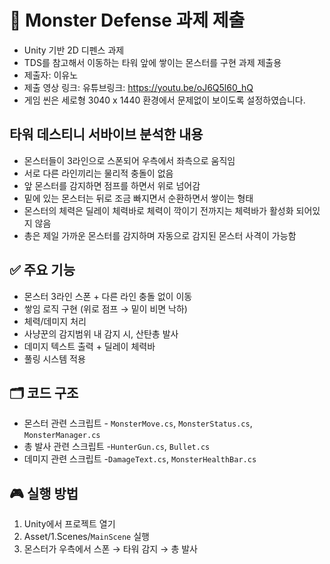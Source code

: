 # 🧟 Monster Defense 과제 제출

- Unity 기반 2D 디펜스 과제
- TDS를 참고해서 이동하는 타워 앞에 쌓이는 몬스터를 구현 과제 제출용
- 제출자: 이유노
- 제출 영상 링크: 유튜브링크: https://youtu.be/oJ6Q5l60_hQ
- 게임 씬은 세로형 3040 x 1440 환경에서 문제없이 보이도록 설정하였습니다.

## 타워 데스티니 서바이브 분석한 내용

- 몬스터들이 3라인으로 스폰되어 우측에서 좌측으로 움직임
- 서로 다른 라인끼리는 물리적 충돌이 없음
- 앞 몬스터를 감지하면 점프를 하면서 위로 넘어감
- 밑에 있는 몬스터는 뒤로 조금 빠지면서 순환하면서 쌓이는 형태
- 몬스터의 체력은 딜레이 체력바로 체력이 깍이기 전까지는 체력바가 활성화 되어있지 않음
- 총은 제일 가까운 몬스터를 감지하며 자동으로 감지된 몬스터 사격이 가능함

## ✅ 주요 기능

- 몬스터 3라인 스폰 + 다른 라인 충돌 없이 이동
- 쌓임 로직 구현 (위로 점프 → 밑이 비면 낙하)
- 체력/데미지 처리
- 사냥꾼의 감지범위 내 감지 시, 산탄총 발사
- 데미지 텍스트 출력 + 딜레이 체력바
- 풀링 시스템 적용

## 🗂️ 코드 구조

- 몬스터 관련 스크립트 - `MonsterMove.cs`, `MonsterStatus.cs`, `MonsterManager.cs`
- 총 발사 관련 스크립트 -`HunterGun.cs`, `Bullet.cs`
- 데미지 관련 스크립트 -`DamageText.cs`, `MonsterHealthBar.cs`

## 🎮 실행 방법

1. Unity에서 프로젝트 열기
2. Asset/1.Scenes/`MainScene` 실행
3. 몬스터가 우측에서 스폰 → 타워 감지 → 총 발사
